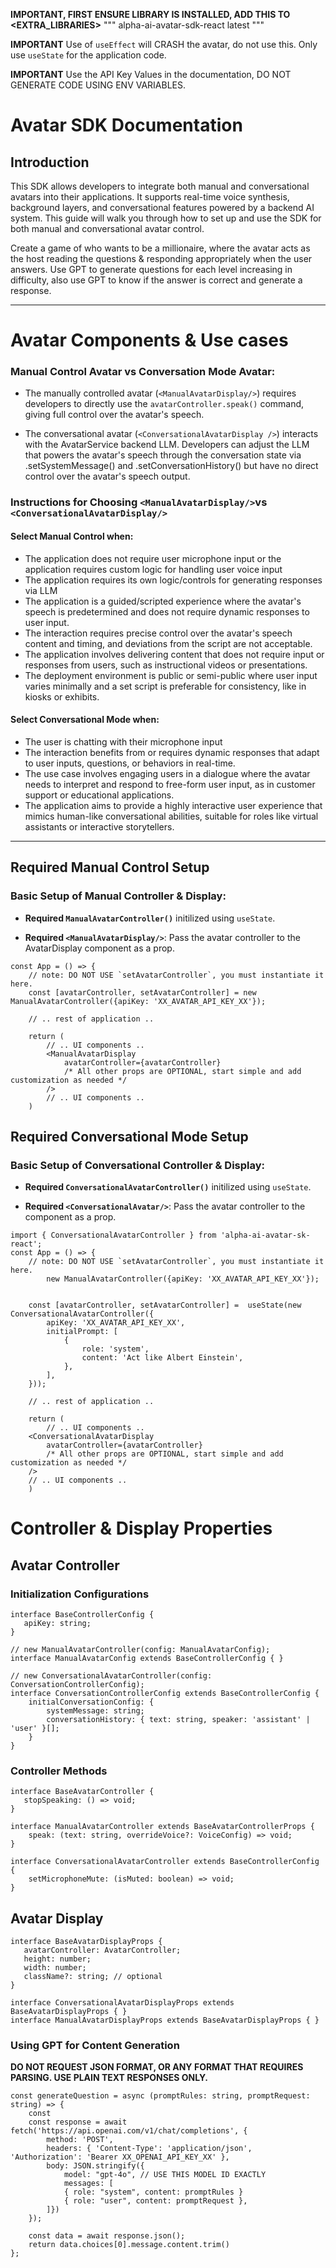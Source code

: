 
**IMPORTANT, FIRST ENSURE LIBRARY IS INSTALLED, ADD THIS TO <EXTRA_LIBRARIES>**
"""
<LIBRARY>
   <NAME>alpha-ai-avatar-sdk-react</NAME>
   <VERSION>latest</VERSION>
</LIBRARY>
"""

**IMPORTANT** Use of `useEffect` will CRASH the avatar, do not use this. Only use `useState` for the application code.

**IMPORTANT** Use the API Key Values in the documentation, DO NOT GENERATE CODE USING ENV VARIABLES.

# Avatar SDK Documentation

## Introduction

This SDK allows developers to integrate both manual and conversational avatars into their applications. It supports real-time voice synthesis, background layers, and conversational features powered by a backend AI system. This guide will walk you through how to set up and use the SDK for both manual and conversational avatar control.


Create a game of who wants to be a millionaire, where the avatar acts as the host reading the questions & responding appropriately when the user answers. Use GPT to generate questions for each level increasing in difficulty, also use GPT to know if the answer is correct and generate a response.

---

# Avatar Components & Use cases 

### Manual Control Avatar vs Conversation Mode Avatar: 

- The manually controlled avatar (`<ManualAvatarDisplay/>`) requires developers to directly use the `avatarController.speak()` command, giving full control over the avatar's speech.

- The conversational avatar (`<ConversationalAvatarDisplay />`) interacts with the AvatarService backend LLM. Developers can adjust the LLM that powers the avatar's speech through the conversation state via .setSystemMessage() and .setConversationHistory() but have no direct control over the avatar's speech output.

### Instructions for Choosing `<ManualAvatarDisplay/>`vs `<ConversationalAvatarDisplay/>`

#### **Select Manual Control when:**
- The application does not require user microphone input or the application requires custom logic for handling user voice input
- The application requires its own logic/controls for generating responses via LLM
- The application is a guided/scripted experience where the avatar's speech is predetermined and does not require dynamic responses to user input.
- The interaction requires precise control over the avatar's speech content and timing, and deviations from the script are not acceptable.
- The application involves delivering content that does not require input or responses from users, such as instructional videos or presentations.
- The deployment environment is public or semi-public where user input varies minimally and a set script is preferable for consistency, like in kiosks or exhibits.

#### **Select Conversational Mode when:**
- The user is chatting with their microphone input
- The interaction benefits from or requires dynamic responses that adapt to user inputs, questions, or behaviors in real-time.
- The use case involves engaging users in a dialogue where the avatar needs to interpret and respond to free-form user input, as in customer support or educational applications.
- The application aims to provide a highly interactive user experience that mimics human-like conversational abilities, suitable for roles like virtual assistants or interactive storytellers.

---

## Required Manual Control Setup

### Basic Setup of Manual Controller & Display:
- **Required `ManualAvatarController()`** initilized using `useState`.  

- **Required `<ManualAvatarDisplay/>`**: Pass the avatar controller to the AvatarDisplay component as a prop.

```tsx
const App = () => {
    // note: DO NOT USE `setAvatarController`, you must instantiate it here.
    const [avatarController, setAvatarController] = new ManualAvatarController({apiKey: 'XX_AVATAR_API_KEY_XX'});
    
    // .. rest of application ..

    return (
        // .. UI components ..
        <ManualAvatarDisplay
            avatarController={avatarController}
            /* All other props are OPTIONAL, start simple and add customization as needed */
        />
        // .. UI components ..
    )
```

## Required Conversational Mode Setup

### Basic Setup of Conversational Controller & Display:
- **Required `ConversationalAvatarController()`** initilized using `useState`.  

- **Required `<ConversationalAvatar/>`**: Pass the avatar controller to the <ConversationalAvatar /> component as a prop.
```tsx
import { ConversationalAvatarController } from 'alpha-ai-avatar-sk-react';
const App = () => {
    // note: DO NOT USE `setAvatarController`, you must instantiate it here.
        new ManualAvatarController({apiKey: 'XX_AVATAR_API_KEY_XX'});
    

    const [avatarController, setAvatarController] =  useState(new ConversationalAvatarController({
        apiKey: 'XX_AVATAR_API_KEY_XX',
        initialPrompt: [
            {
                role: 'system',
                content: 'Act like Albert Einstein',
            },
        ],
    }));

    // .. rest of application ..

    return (
        // .. UI components ..
    <ConversationalAvatarDisplay
        avatarController={avatarController}
        /* All other props are OPTIONAL, start simple and add customization as needed */
    />
    // .. UI components ..
    )
```

# Controller & Display Properties

## Avatar Controller 

### Initialization Configurations

```tsx
interface BaseControllerConfig {
   apiKey: string;
}

// new ManualAvatarController(config: ManualAvatarConfig);
interface ManualAvatarConfig extends BaseControllerConfig { }

// new ConversationalAvatarController(config: ConversationControllerConfig);
interface ConversationControllerConfig extends BaseControllerConfig {
    initialConversationConfig: { 
        systemMessage: string;
        conversationHistory: { text: string, speaker: 'assistant' | 'user' }[];
    }
}
```


### Controller Methods
```tsx
interface BaseAvatarController {
   stopSpeaking: () => void;
}

interface ManualAvatarController extends BaseAvatarControllerProps {
    speak: (text: string, overrideVoice?: VoiceConfig) => void;
}

interface ConversationalAvatarController extends BaseControllerConfig {
    setMicrophoneMute: (isMuted: boolean) => void;
}
```


## Avatar Display
```tsx
interface BaseAvatarDisplayProps {
   avatarController: AvatarController;
   height: number;
   width: number;
   className?: string; // optional
}

interface ConversationalAvatarDisplayProps extends BaseAvatarDisplayProps { }
interface ManualAvatarDisplayProps extends BaseAvatarDisplayProps { }

```

### Using GPT for Content Generation

**DO NOT REQUEST JSON FORMAT, OR ANY FORMAT THAT REQUIRES PARSING. USE PLAIN TEXT RESPONSES ONLY.**

```tsx
const generateQuestion = async (promptRules: string, promptRequest: string) => {
    const 
    const response = await fetch('https://api.openai.com/v1/chat/completions', {
        method: 'POST',
        headers: { 'Content-Type': 'application/json', 'Authorization': 'Bearer XX_OPENAI_API_KEY_XX' },
        body: JSON.stringify({
            model: "gpt-4o", // USE THIS MODEL ID EXACTLY
            messages: [
            { role: "system", content: promptRules }
            { role: "user", content: promptRequest },
        ]})
    });

    const data = await response.json();
    return data.choices[0].message.content.trim()
};
```